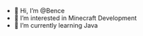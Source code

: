 - 👋 Hi, I’m @Bence
- 👀 I’m interested in Minecraft Development
- 🌱 I’m currently learning Java

<!---
BenceIsLive/BenceIsLive is a ✨ special ✨ repository because its `README.md` (this file) appears on your GitHub profile.
You can click the Preview link to take a look at your changes.
--->
